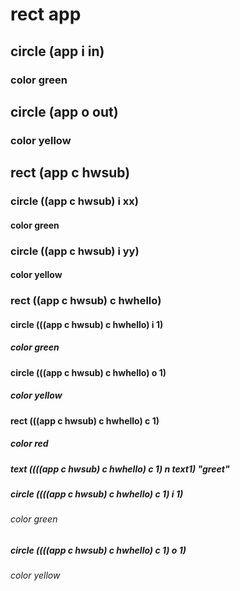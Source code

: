 # rect app
## circle (app i in)
### color green
## circle (app o out)
### color yellow
## rect (app c hwsub)
### circle ((app c hwsub) i xx)
#### color green
### circle ((app c hwsub) i yy)
#### color yellow
### rect ((app c hwsub) c hwhello)
#### circle (((app c hwsub) c hwhello) i 1)
##### color green
#### circle (((app c hwsub) c hwhello) o 1)
##### color yellow
#### rect (((app c hwsub) c hwhello) c 1)
##### color red
##### text ((((app c hwsub) c hwhello) c 1) n text1) "greet"
##### circle ((((app c hwsub) c hwhello) c 1) i 1)
###### color green
##### circle ((((app c hwsub) c hwhello) c 1) o 1)
###### color yellow


